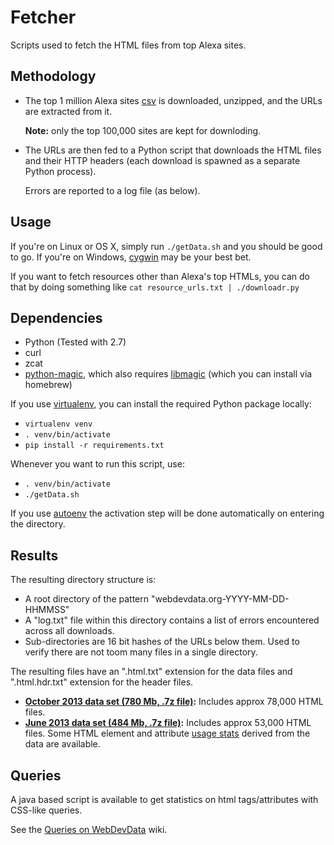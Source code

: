 Fetcher
=======

Scripts used to fetch the HTML files from top Alexa sites.

Methodology
-----------

-   The top 1 million Alexa sites [csv](http://s3.amazonaws.com/alexa-static/top-1m.csv.zip) is downloaded, unzipped, and the URLs are extracted from it.

    **Note:** only the top 100,000 sites are kept for downloding.

-   The URLs are then fed to a Python script that downloads the HTML files and their HTTP headers (each download is spawned as a separate Python process).

    Errors are reported to a log file (as below).

Usage
-----

If you're on Linux or OS X, simply run `./getData.sh` and you should be good to go. If you're on Windows, [cygwin](http://www.cygwin.com/) may be your best bet.

If you want to fetch resources other than Alexa's top HTMLs, you can do that by doing something like `cat resource_urls.txt | ./downloadr.py`

Dependencies
------------

-   Python (Tested with 2.7)
-   curl
-   zcat
-   [python-magic](https://github.com/ahupp/python-magic), which also requires [libmagic](http://www.darwinsys.com/file/) (which you can install via homebrew)

If you use [virtualenv](https://github.com/pypa/virtualenv), you can install the required Python package locally:

-   `virtualenv venv`
-   `. venv/bin/activate`
-   `pip install -r requirements.txt`

Whenever you want to run this script, use:

-   `. venv/bin/activate`
-   `./getData.sh`

If you use [autoenv](https://github.com/kennethreitz/autoenv) the activation step will be done automatically on entering the directory.

Results
-------

The resulting directory structure is:

-   A root directory of the pattern "webdevdata.org-YYYY-MM-DD-HHMMSS"
-   A "log.txt" file within this directory contains a list of errors encountered across all downloads.
-   Sub-directories are 16 bit hashes of the URLs below them. Used to verify there are not toom many files in a single directory.

The resulting files have an ".html.txt" extension for the data files and ".html.hdr.txt" extension for the header files.

-   **[October 2013 data set (780 Mb, .7z file)](http://www.html5accessibility.com/HTMLdata/webdevdata.org-2013-10-30.7z):** Includes approx 78,000 HTML files.
-   **[June 2013 data set (484 Mb, .7z file)](http://www.html5accessibility.com/HTMLdata/webdevdata.org-2013-06-18.7z):** Includes approx 53,000 HTML files. Some HTML element and attribute [usage stats](https://docs.google.com/spreadsheet/ccc?key=0AlVP5_A996c5dFhMQ3R2SG1uZFNZVEsxUURQN213VVE#gid=0) derived from the data are available.

Queries
-------

A java based script is available to get statistics on html tags/attributes with CSS-like queries.

See the [Queries on WebDevData](https://github.com/baptistelebail/webdevdata.org/wiki/Queries-on-WebDevData) wiki.

